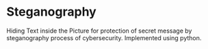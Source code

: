 # Steganography

Hiding Text inside the Picture for protection of secret message by steganography process of cybersecurity.
Implemented using python.

